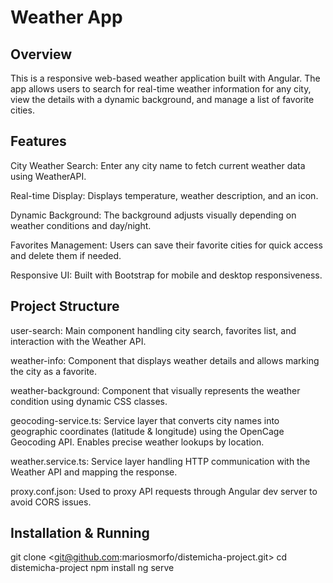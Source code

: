 # Weather App

## Overview
This is a responsive web-based weather application built with Angular.
The app allows users to search for real-time weather information for any city, view the details with a dynamic background, and manage a list of favorite cities.

## Features
City Weather Search: Enter any city name to fetch current weather data using WeatherAPI.

Real-time Display: Displays temperature, weather description, and an icon.

Dynamic Background: The background adjusts visually depending on weather conditions and day/night.

Favorites Management: Users can save their favorite cities for quick access and delete them if needed.

Responsive UI: Built with Bootstrap for mobile and desktop responsiveness.

## Project Structure

user-search: Main component handling city search, favorites list, and interaction with the Weather API.

weather-info: Component that displays weather details and allows marking the city as a favorite.

weather-background: Component that visually represents the weather condition using dynamic CSS classes.

geocoding-service.ts: Service layer that converts city names into geographic coordinates (latitude & longitude) using the OpenCage Geocoding API.
 Enables precise weather lookups by location.

weather.service.ts: Service layer handling HTTP communication with the Weather API and mapping the response.

proxy.conf.json: Used to proxy API requests through Angular dev server to avoid CORS issues.


## Installation & Running

git clone <git@github.com:mariosmorfo/distemicha-project.git>
cd distemicha-project
npm install
ng serve